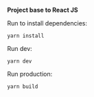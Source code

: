 **Project base to React JS**

Run to install dependencies:

`yarn install`

Run dev:

`yarn dev`

Run production:

`yarn build`
